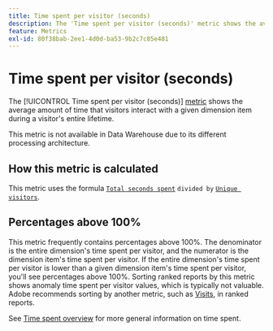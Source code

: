 ```yaml
---
title: Time spent per visitor (seconds)
description: The 'Time spent per visitor (seconds)' metric shows the average amount of time that visitors interact with a given dimension item during a visitor's entire lifetime.
feature: Metrics
exl-id: 80f38bab-2ee1-4d0d-ba53-9b2c7c85e481
---
```

# Time spent per visitor (seconds)

The [!UICONTROL Time spent per visitor (seconds)] [metric](overview.md) shows the average amount of time that visitors interact with a given dimension item during a visitor's entire lifetime.

This metric is not available in Data Warehouse due to its different processing architecture.

## How this metric is calculated

This metric uses the formula [`Total seconds spent`](total-seconds-spent.md) `divided by` [`Unique visitors`](unique-visitors.md).

## Percentages above 100%

This metric frequently contains percentages above 100%. The denominator is the entire dimension's time spent per visitor, and the numerator is the dimension item's time spent per visitor. If the entire dimension's time spent per visitor is lower than a given dimension item's time spent per visitor, you'll see percentages above 100%. Sorting ranked reports by this metric shows anomaly time spent per visitor values, which is typically not valuable. Adobe recommends sorting by another metric, such as [Visits](visits.md), in ranked reports.

See [Time spent overview](time-spent.md) for more general information on time spent.
